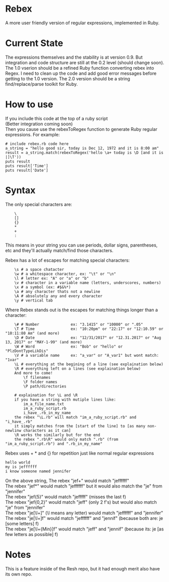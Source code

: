 # Rebex
A more user friendly version of regular expressions, implemented in Ruby.

# Current State
The expressions themselves and the stability is at version 0.9.
But integration and code structure are still at the 0.2 level (should change soon).
The 1.0 vserion should be a refined Ruby function converting rebex into Regex.
I need to clean up the code and add good error messages before getting to the 1.0 version.
The 2.0 version should be a string find/replace/parse toolkit for Ruby.


# How to use
If you include this code at the top of a ruby script<br>
(Better integration coming soon)<br>
Then you cause use the rebexToRegex function to generate Ruby regular expressions.
For example:
```
# include rebex.rb code here
a_string = "hello good sir, today is Dec 12, 1972 and it is 8:00 am"
result = a_string.match(rebexToRegex('hello \a+ today is \D [and it is |]\T'))
puts result
puts result['Time']
puts result['Date']
```

# Syntax
The only special characters are:<br>
```
    \
    []
    {}
    *
    +
    :
```
This means in your string you can use periods, dollar signs, parentheses, etc and they'll actually match/find those characters.

Rebex has a lot of escapes for matching special characters:
```
    \s # a space chatacter
    \w # a whitespace character, ex: "\t" or "\n"
    \l # letter ex: "A" or "a" or "b"
    \v # character in a variable name (letters, underscores, numbers) 
    \x # a symbol (ex: #$&%*) 
    \a # any character thats not a newline
    \A # absolutely any and every character 
    \y # vertical tab 
```

Where Rebex stands out is the escapes for matching things longer than a character:
```
    \# # Number              ex: "3.1415" or "10000" or ".05"
    \T # Time                ex: "10:20pm" or "22:17" or "12:10.59" or "10:11:80 Am" (and more)
    \D # Date                ex: "12/31/2017" or "12.31.2017" or "Aug 13, 2017" or "MAY-1-99" (and more)
    \W # Word                ex: "Bob" or "hello" or "PlzDontTypeLikDis"
    \V # a variable name     ex: "a_var" or "A_var1" but wont match: "1var"
    \L # everything at the begining of a line (see explaination below)
    \R # everything left on a lines (see explaination below)
    And more to come!
        \f filenames
        \F folder names
        \P path/directories

    # explaination for \L and \R
    if you have a string with mutiple lines like:
        im_a_file_name.txt
        im_a_ruby_script.rb
        i_have_.rb_in_my_name
    the rebex "\L.rb" will match "im_a_ruby_script.rb" and "i_have_.rb"
    it simply matches from the [start of the line] to [as many non-newlinw characters as it can]
    \R works the similarly but for the end
    the rebex ".rb\R" would only match ".rb" (from "im_a_ruby_script.rb") and ".rb_in_my_name"
```

Rebex uses + * and {} for repetition just like normal regular expressions
```
hello world
my is jeffffff
i know someone named jennifer
```
On the above string,
The rebex "jef+" would match "jeffffff"<br>
The rebex "jef*" would match "jeffffff" but it would also match the "je" from "jennifer"<br>
The rebex "jef{5}" would match "jefffff" (misses the last f)<br>
The rebex "jef{0,2}" would match "jeff" (only 2 f's) but would also match "je" from "jennifer"<br>
The rebex "je\[\l+]" (\l means any letter) would match "jeffffff" and "jennifer"<br>
The rebex "je\[\l+]f" would match "jeffffff" and "jennif" (because both are: je \[some letters] f)<br>
The rebex "je\[\l+{Min}]f" would match "jeff" and "jennif" (because its: je \[as few letters as possible] f)<br>



# Notes
This is a feature inside of the Resh repo, but it had enough merit also have its own repo.
